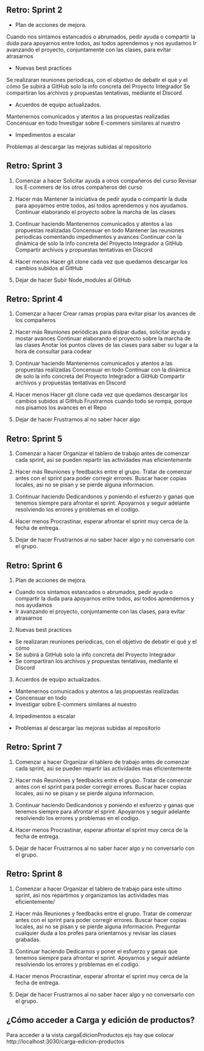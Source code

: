 ## Retro: Sprint 2

- Plan de acciones de mejora.

Cuando nos sintamos estancados o abrumados, pedir ayuda o compartir la duda para apoyarnos entre todos, así todos aprendemos y nos ayudamos
Ir avanzando el proyecto, conjuntamente con las clases, para evitar atrasarnos


- Nuevas best practices

Se realizaran reuniones periodicas, con el objetivo de debatir el qué y el cómo
Se subirá a GitHub solo la info concreta del Proyecto Integrador
Se compartiran los archivos y propuestas tentativas, mediante el Discord


- Acuerdos de equipo actualizados.

Mantenernos comunicados y atentos a las propuestas realizadas
Concensuar en todo
Investigar sobre E-commers similares al nuestro

- Impedimentos a escalar

Problemas al descargar las mejoras subidas al repositorio


## Retro: Sprint 3

1. Comenzar a hacer
Solicitar ayuda a otros compañeros del curso
Revisar los E-commers de los otros compañeros del curso

2. Hacer más
Mantener la iniciativa de pedir ayuda o compartir la duda para apoyarnos entre todos, así todos aprendemos y nos ayudamos.
Continuar elaborando el proyecto sobre la marcha de las clases

3. Continuar haciendo
Mantenernos comunicados y atentos a las propuestas realizadas
Concensuar en todo
Mantener las reuniones periodicas comentando impedimentos y avances
Continuar con la dinámica de solo la info concreta del Proyecto Integrador a GitHub
Compartir archivos y propuestas tentativas en Discord

4. Hacer menos
Hacer git clone cada vez que quedamos descargar los cambios subidos al GitHub


5. Dejar de hacer
Subir Node_modules al GitHub


## Retro: Sprint 4

1. Comenzar a hacer
Crear ramas propias para evitar pisar los avances de los compañeros

2. Hacer más
Reuniones periódicas para disipar dudas, solicitar ayuda y mostar avances
Continuar elaborando el proyecto sobre la marcha de las clases
Anotar los puntos claves de las clases para saber su lugar a la hora de consultar para codear

3. Continuar haciendo
Mantenernos comunicados y atentos a las propuestas realizadas
Concensuar en todo
Continuar con la dinámica de solo la info concreta del Proyecto Integrador a GitHub
Compartir archivos y propuestas tentativas en Discord

4. Hacer menos
Hacer git clone cada vez que quedamos descargar los cambios subidos al GitHub
Frustrarnos cuando todo se rompa, porque nos pisamos los avances en el Repo

5. Dejar de hacer
Frustrarnos al no saber hacer algo


## Retro: Sprint 5

1. Comenzar a hacer
Organizar el tablero de trabajo antes de comenzar cada sprint, asi se pueden repartir las actividades mas eficientemente

2. Hacer más
Reuniones y feedbacks entre el grupo. Tratar de comenzar antes con el sprint para poder corregir errores.
Buscar hacer copias locales, asi no se pisan y se pierde alguna informacion.

3. Continuar haciendo
Dedicandonos y poniendo el esfuerzo y ganas que tenemos siempre para afrontar el sprint. Apoyarnos y seguir adelante resolviendo los errores y problemas en el codigo.

4. Hacer menos
Procrastinar, esperar afrontar el sprint muy cerca de la fecha de entrega.

5. Dejar de hacer
Frustrarnos al no saber hacer algo y no conversarlo con el grupo.

## Retro: Sprint 6


1. Plan de acciones de mejora.

- Cuando nos sintamos estancados o abrumados, pedir ayuda o compartir la duda para apoyarnos entre todos, así todos aprendemos y nos ayudamos
- Ir avanzando el proyecto, conjuntamente con las clases, para evitar atrasarnos


2. Nuevas best practices

- Se realizaran reuniones periodicas, con el objetivo de debatir el qué y el cómo
- Se subirá a GitHub solo la info concreta del Proyecto Integrador
- Se compartiran los archivos y propuestas tentativas, mediante el Discord


3. Acuerdos de equipo actualizados.

- Mantenernos comunicados y atentos a las propuestas realizadas
- Concensuar en todo
- Investigar sobre E-commers similares al nuestro

4. Impedimentos a escalar

- Problemas al descargar las mejoras subidas al repositorio


## Retro: Sprint 7

1. Comenzar a hacer
Organizar el tablero de trabajo antes de comenzar cada sprint, asi se pueden repartir las actividades mas eficientemente

2. Hacer más
Reuniones y feedbacks entre el grupo. Tratar de comenzar antes con el sprint para poder corregir errores.
Buscar hacer copias locales, asi no se pisan y se pierde alguna informacion.

3. Continuar haciendo
Dedicandonos y poniendo el esfuerzo y ganas que tenemos siempre para afrontar el sprint. Apoyarnos y seguir adelante resolviendo los errores y problemas en el codigo.

4. Hacer menos
Procrastinar, esperar afrontar el sprint muy cerca de la fecha de entrega.

5. Dejar de hacer
Frustrarnos al no saber hacer algo y no conversarlo con el grupo.


## Retro: Sprint 8

1. Comenzar a hacer
Organizar el tablero de trabajo para este ultimo sprint, asi nos repartimos y organizamos las actividades mas eficientemente/

2. Hacer más
Reuniones y feedbacks entre el grupo. Tratar de comenzar antes con el sprint para poder corregir errores.
Buscar hacer copias locales, asi no se pisan y se pierde alguna informacion.
Preguntar cualquier duda a los profes para orientarnos y revisar las clases grabadas.

3. Continuar haciendo
Dedicarnos y poner el esfuerzo y ganas que tenemos siempre para afrontar el sprint. Apoyarnos y seguir adelante resolviendo los errores y problemas en el codigo.

4. Hacer menos
Procrastinar, esperar afrontar el sprint muy cerca de la fecha de entrega.

5. Dejar de hacer
Frustrarnos al no saber hacer algo y no conversarlo con el grupo.




## ¿Cómo acceder a Carga y edición de productos?

Para acceder a la vista cargaEdicionProductos.ejs hay que colocar http://localhost:3030/carga-edicion-productos



